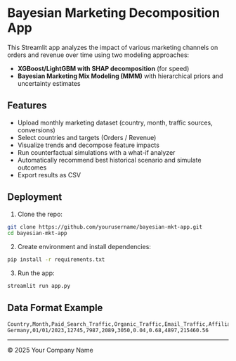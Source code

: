 # Bayesian Marketing Decomposition App

This Streamlit app analyzes the impact of various marketing channels on orders and revenue over time using two modeling approaches:

- **XGBoost/LightGBM with SHAP decomposition** (for speed)
- **Bayesian Marketing Mix Modeling (MMM)** with hierarchical priors and uncertainty estimates

## Features

- Upload monthly marketing dataset (country, month, traffic sources, conversions)
- Select countries and targets (Orders / Revenue)
- Visualize trends and decompose feature impacts
- Run counterfactual simulations with a what-if analyzer
- Automatically recommend best historical scenario and simulate outcomes
- Export results as CSV

## Deployment

1. Clone the repo:
```bash
git clone https://github.com/yourusername/bayesian-mkt-app.git
cd bayesian-mkt-app
```

2. Create environment and install dependencies:
```bash
pip install -r requirements.txt
```

3. Run the app:
```bash
streamlit run app.py
```

## Data Format Example

```csv
Country,Month,Paid_Search_Traffic,Organic_Traffic,Email_Traffic,Affiliate_Traffic,Discount_Intensity,Personalization_Intensity,Orders,Revenue
Germany,01/01/2023,12745,7987,2089,3050,0.04,0.68,4897,215460.56
```

---

© 2025 Your Company Name